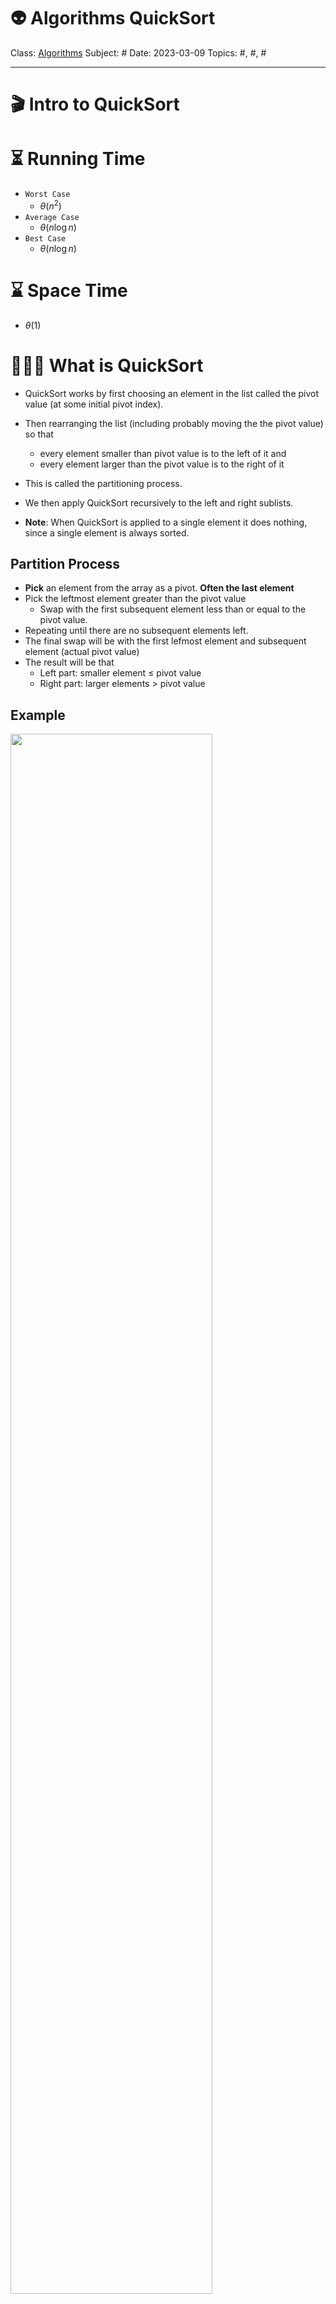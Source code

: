 # 👽 Algorithms QuickSort
Class: <a href="https://github.com/lamula21/cheat-sheets/blob/main/CMSC%20351%20Algorithms/Algorithms.md">Algorithms</a>
Subject: #
Date: 2023-03-09
Topics: #, #, # 

---

# 🎬 Intro to QuickSort

# ⏳ Running Time
- `Worst Case`
	- $\theta(n^{2})$
- `Average Case`
	- $\theta(n \log n)$
- `Best Case`
	- $\theta(n \log n)$

# ⌛ Space Time
- $\theta(1)$


# 🤷🏻‍♂️ What is QuickSort
- QuickSort works by first choosing an element in the list called the pivot value (at some initial pivot index).

- Then rearranging the list (including probably moving the the pivot value) so that 
	- every element smaller than pivot value is to the left of it and 
	- every element larger than the pivot value is to the right of it
- This is called the partitioning process.

- We then apply QuickSort recursively to the left and right sublists.

- **Note**: When QuickSort is applied to a single element it does nothing, since a single element is always sorted.

## Partition Process
- **Pick** an element from the array as a pivot. **Often the last element**
- Pick the leftmost element greater than the pivot value 
	- Swap with the first subsequent element less than or equal to the pivot value.
- Repeating until there are no subsequent elements left. 
- The final swap will be with the first lefmost element and subsequent element (actual pivot value)
- The result will be that 
	- Left part: smaller element $\leq$ pivot value 
	- Right part: larger elements $>$ pivot value

## Example
<img src="https://raw.githubusercontent.com/lamula21/cheat-sheets/main/Assets/20230309111120.png" width="80%" height="80%" />


## Example Partition Handtracing

<img src = "https://raw.githubusercontent.com/lamula21/cheat-sheets/main/Assets/20230315003908.png" width="80%" height="80%"/>

# Pivot Value Choice


# QuickSort Pseudocode
```java
quickSort( array, start, end )  
	if start < end  
		pivot_index = partition( array, start, end )  
		quickSort( array, start, pivot_index-1 )  
		quickSort( array, pivot_index+1, end )
```


# Partition Process Pseudocode

```java
partition( array, start, end )  
	pivot = arr[end], t = start  
	for i = start to end – 1  
		if arr[i] <= pivot  
			swap arr[i] and arr[t]  
			t++  
	swap arr[t] and arr[end]  
	return t
```

# QuickSort with Counter

```java
quickSort( array, start, end )  
	if start < end  
		pivot_index = partition( array, start, end )  
		quickSort( array, start, pivot_index - 1 )  
		quickSort( array, pivot_index + 1, end )
```

```java
partition( array, start, end )  
	pivot = arr[end], t = start  
	for i = start to end – 1  
		counter++  // Here
		if arr[i] <= pivot  
			swap arr[i] and arr[t]  
			t++  
	swap arr[t] and arr[end]  
	return t
```

# Time Complexity
- QuickSort: $T(k) + T(n − k − 1)$
- Parittion: $c1 + c2(n − 1)$
$$T(n) = T(k) + T(n − k − 1) + c2n + (c1 − c2)$$

## Worst Case
The worst-case occurs when the `partition_pivot_index` is the first or last element in the sublist.

This results in the sublist being only one element smaller than the list itself and the other sublist being length zero. Without loss of generality if k = 0 in the above relation we have
$$T(n) = T(n − 1) + c2n + (c1 − c2)$$
Solving, it results in $T(n) = Θ(n^{2})$.

## Best Case
The best-case occurs when the `partition_pivot_index` is in the middle of the sublist.

This results in the sublists being of equal size. Then in the above relation we have 
$$T(n) = 2T(n/2) + c2n + (c1 − c2)$$
which results in $T(n) = Θ(n \cdot lg n$) by the Master Theorem